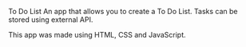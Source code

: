 To Do List
An app that allows you to create a To Do List. Tasks can be stored using external API.

This app was made using HTML, CSS and JavaScript.

[Live]: http://www.reddit.com
